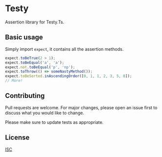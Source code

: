 # Testy

Assertion library for Testy.Ts.

## Basic usage

Simply import `expect`, it contains all the assertion methods.

```ts
expect.toBeTrue(2 > 1);
expect.toBeEqual('a', 'a');
expect.not.toBeEqual('p', 'np');
expect.toThrow(() => someNastyMethod());
expect.toBeSorted.inAscendingOrder([0, 1, 1, 2, 3, 5, 8]);
// More!
```

## Contributing
Pull requests are welcome. For major changes, please open an issue first to discuss what you would like to change.

Please make sure to update tests as appropriate.

## License
[ISC](./LICENSE)